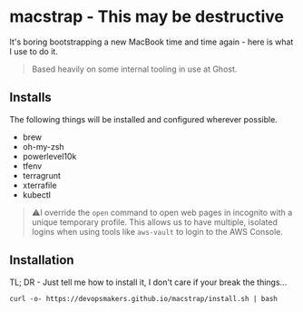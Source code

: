 # macstrap - This may be destructive
It's boring bootstrapping a new MacBook time and time again - here is what I use to do it.

> Based heavily on some internal tooling in use at Ghost.

## Installs
The following things will be installed and configured wherever possible.

* brew
* oh-my-zsh
* powerlevel10k
* tfenv
* terragrunt
* xterrafile
* kubectl

> ⚠️I override the `open` command to open web pages in incognito with a unique
temporary profile. This allows us to have multiple, isolated logins when using
tools like `aws-vault` to login to the AWS Console.  

## Installation

TL; DR - Just tell me how to install it, I don't care if your break the things...
```
curl -o- https://devopsmakers.github.io/macstrap/install.sh | bash
```
